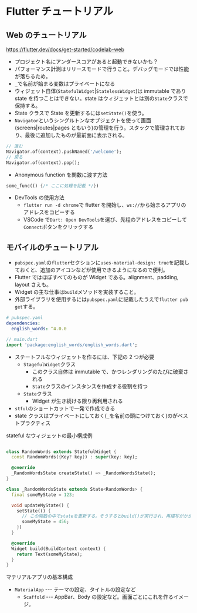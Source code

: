 # Flutter チュートリアル

## Web のチュートリアル

https://flutter.dev/docs/get-started/codelab-web

- プロジェクト名にアンダースコアがあると起動できないかも？
- パフォーマンス計測はリリースモードで行うこと。デバッグモードでは性能が落ちるため。
- `_`で名前が始まる変数はプライベートになる
- ウィジェット自体(`StatefulWidget`|`StatelessWidget`)は immutable であり state を持つことはできない。state はウィジェットとは別の`State`クラスで保持する。
- State クラスで State を更新するには`setState()`を使う。
- `Navigator`というシングルトンなオブジェクトを使って画面(screens|routes|pages ともいう)の管理を行う。スタックで管理されており、最後に追加したものが最前面に表示される。

```dart
// 進む
Navigator.of(context).pushNamed('/welcome');
// 戻る
Navigator.of(context).pop();
```

- Anonymous function を関数に渡す方法

```dart
some_func(() {/* ここに処理を記載 */})
```

- DevTools の使用方法
  - `flutter run -d chrome`で flutter を開始し、`ws://`から始まるアプリのアドレスをコピーする
  - VSCode で`Dart: Open DevTools`を選び、先程のアドレスをコピーして`Connect`ボタンをクリックする

## モバイルのチュートリアル

- `pubspec.yaml`の`flutter`セクションに`uses-material-design: true`を記載しておくと、追加のアイコンなどが使用できるようになるので便利。
- Flutter ではほぼすべてのものが Widget である。alignment、padding, layout さえも。
- Widget の主な仕事は`build`メソッドを実装すること。
- 外部ライブラリを使用するには`pubspec.yaml`に記載したうえで`flutter pub get`する。

```yaml
# pubspec.yaml
dependencies:
  english_words: ^4.0.0
```

```dart
// main.dart
import 'package:english_words/english_words.dart';
```

- ステートフルなウィジェットを作るには、下記の 2 つが必要
  - `StagefulWidget`クラス
    - このクラス自体は immutable で、かつレンダリングのたびに破棄される
    - `State`クラスのインスタンスを作成する役割を持つ
  - `State`クラス
    - Widget が生き続ける限り再利用される
- `stful`のショートカットで一発で作成できる
- state クラスはプライベートにしておく(`_`を名前の頭につけておく)のがベストプラクティス

stateful なウィジェットの最小構成例

```dart

class RandomWords extends StatefulWidget {
  const RandomWords({Key? key}) : super(key: key);

  @override
  _RandomWordsState createState() => _RandomWordsState();
}

class _RandomWordsState extends State<RandomWords> {
  final someMyState = 123;

  void updateMyState() {
    setState(() {
      // この関数の中でstateを更新する。そうするとbuild()が実行され、再描写がかかる。
      someMyState = 456;
    })
  }

  @override
  Widget build(BuildContext context) {
    return Text(someMyState);
  }
}
```

マテリアルアプリの基本構成

- `MaterialApp` --- テーマの設定、タイトルの設定など
  - `Scaffold` --- AppBar、Body の設定など。画面ごとにこれを作るイメージ。
